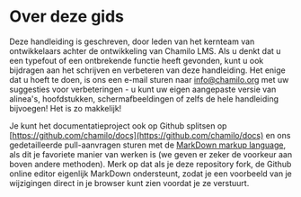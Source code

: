 # Over deze gids

Deze handleiding is geschreven, door leden van het kernteam van ontwikkelaars achter de ontwikkeling van Chamilo LMS. Als u denkt dat u een typefout of een ontbrekende functie heeft gevonden, kunt u ook bijdragen aan het schrijven en verbeteren van deze handleiding. Het enige dat u hoeft te doen, is ons een e-mail sturen naar info@chamilo.org met uw suggesties voor verbeteringen - u kunt uw eigen aangepaste versie van alinea&#39;s, hoofdstukken, schermafbeeldingen of zelfs de hele handleiding bijvoegen! Het is zo makkelijk!

Je kunt het documentatieproject ook op Github splitsen op [https://github.com/chamilo/docs](https://github.com/chamilo/docs) en ons gedetailleerde pull-aanvragen sturen met de [MarkDown markup language](https://github.com/adam-p/markdown-here/wiki/Markdown-Cheatsheet), als dit je favoriete manier van werken is \(we geven er zeker de voorkeur aan boven andere methoden\). Merk op dat als je deze repository fork, de Github online editor eigenlijk MarkDown ondersteunt, zodat je een voorbeeld van je wijzigingen direct in je browser kunt zien voordat je ze verstuurt.

